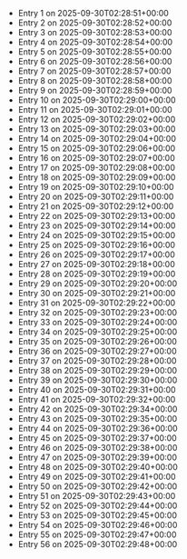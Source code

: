 - Entry 1 on 2025-09-30T02:28:51+00:00
- Entry 2 on 2025-09-30T02:28:52+00:00
- Entry 3 on 2025-09-30T02:28:53+00:00
- Entry 4 on 2025-09-30T02:28:54+00:00
- Entry 5 on 2025-09-30T02:28:55+00:00
- Entry 6 on 2025-09-30T02:28:56+00:00
- Entry 7 on 2025-09-30T02:28:57+00:00
- Entry 8 on 2025-09-30T02:28:58+00:00
- Entry 9 on 2025-09-30T02:28:59+00:00
- Entry 10 on 2025-09-30T02:29:00+00:00
- Entry 11 on 2025-09-30T02:29:01+00:00
- Entry 12 on 2025-09-30T02:29:02+00:00
- Entry 13 on 2025-09-30T02:29:03+00:00
- Entry 14 on 2025-09-30T02:29:04+00:00
- Entry 15 on 2025-09-30T02:29:06+00:00
- Entry 16 on 2025-09-30T02:29:07+00:00
- Entry 17 on 2025-09-30T02:29:08+00:00
- Entry 18 on 2025-09-30T02:29:09+00:00
- Entry 19 on 2025-09-30T02:29:10+00:00
- Entry 20 on 2025-09-30T02:29:11+00:00
- Entry 21 on 2025-09-30T02:29:12+00:00
- Entry 22 on 2025-09-30T02:29:13+00:00
- Entry 23 on 2025-09-30T02:29:14+00:00
- Entry 24 on 2025-09-30T02:29:15+00:00
- Entry 25 on 2025-09-30T02:29:16+00:00
- Entry 26 on 2025-09-30T02:29:17+00:00
- Entry 27 on 2025-09-30T02:29:18+00:00
- Entry 28 on 2025-09-30T02:29:19+00:00
- Entry 29 on 2025-09-30T02:29:20+00:00
- Entry 30 on 2025-09-30T02:29:21+00:00
- Entry 31 on 2025-09-30T02:29:22+00:00
- Entry 32 on 2025-09-30T02:29:23+00:00
- Entry 33 on 2025-09-30T02:29:24+00:00
- Entry 34 on 2025-09-30T02:29:25+00:00
- Entry 35 on 2025-09-30T02:29:26+00:00
- Entry 36 on 2025-09-30T02:29:27+00:00
- Entry 37 on 2025-09-30T02:29:28+00:00
- Entry 38 on 2025-09-30T02:29:29+00:00
- Entry 39 on 2025-09-30T02:29:30+00:00
- Entry 40 on 2025-09-30T02:29:31+00:00
- Entry 41 on 2025-09-30T02:29:32+00:00
- Entry 42 on 2025-09-30T02:29:34+00:00
- Entry 43 on 2025-09-30T02:29:35+00:00
- Entry 44 on 2025-09-30T02:29:36+00:00
- Entry 45 on 2025-09-30T02:29:37+00:00
- Entry 46 on 2025-09-30T02:29:38+00:00
- Entry 47 on 2025-09-30T02:29:39+00:00
- Entry 48 on 2025-09-30T02:29:40+00:00
- Entry 49 on 2025-09-30T02:29:41+00:00
- Entry 50 on 2025-09-30T02:29:42+00:00
- Entry 51 on 2025-09-30T02:29:43+00:00
- Entry 52 on 2025-09-30T02:29:44+00:00
- Entry 53 on 2025-09-30T02:29:45+00:00
- Entry 54 on 2025-09-30T02:29:46+00:00
- Entry 55 on 2025-09-30T02:29:47+00:00
- Entry 56 on 2025-09-30T02:29:48+00:00

